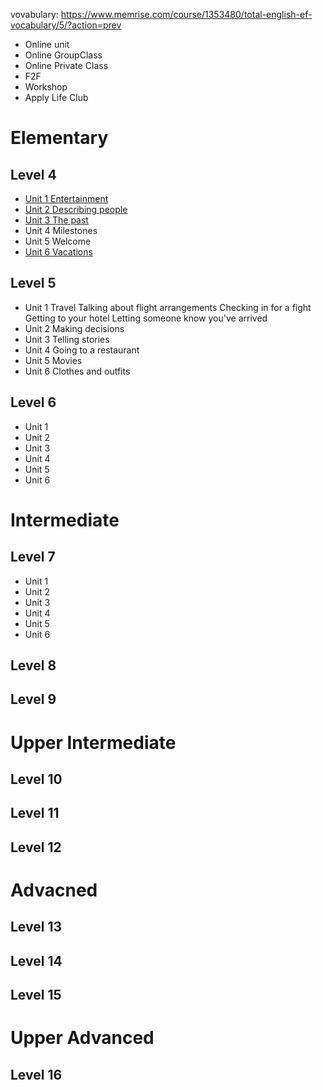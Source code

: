 vovabulary: https://www.memrise.com/course/1353480/total-english-ef-vocabulary/5/?action=prev
* Online unit
* Online GroupClass
* Online Private Class
* F2F
* Workshop
* Apply Life Club

# Elementary

## Level 4
* [Unit 1 Entertainment](https://github.com/MingxiaGuo/English/blob/master/EF/4-1_Entertainment.md)
* [Unit 2 Describing people](https://github.com/MingxiaGuo/English/blob/master/EF/4-2_Describing%20people.md)
* [Unit 3 The past](https://github.com/MingxiaGuo/English/blob/master/EF/4-3_The%20Past.md)
* Unit 4 Milestones
* Unit 5 Welcome
* [Unit 6 Vacations](https://github.com/MingxiaGuo/English/blob/master/EF/4-6_Vacations.md)
  
## Level 5
* Unit 1 Travel
Talking about flight arrangements
Checking in for a fight
Getting to your hotel
Letting someone know you've arrived
* Unit 2 Making decisions
* Unit 3 Telling stories
* Unit 4 Going to a restaurant
* Unit 5 Movies
* Unit 6 Clothes and outfits

## Level 6
* Unit 1
* Unit 2
* Unit 3
* Unit 4
* Unit 5
* Unit 6

# Intermediate
## Level 7
* Unit 1
* Unit 2
* Unit 3
* Unit 4
* Unit 5
* Unit 6
## Level 8
## Level 9



# Upper Intermediate
## Level 10
## Level 11
## Level 12

# Advacned
## Level 13
## Level 14
## Level 15

# Upper Advanced
## Level 16
  
